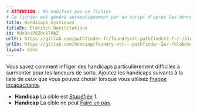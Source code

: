 ```yaml
---
# ATTENTION : Ne modifiez pas ce fichier
# Ce fichier est généré automatiquement par un script d'après les données du module Foundry VTT officiel et de sa traduction
title: Handicaps mystiques
titleEn: Eldritch Debilitations
id: kUv9eiP8Zhck70WZ
urlFr: https://gitlab.com/pathfinder-fr/foundryvtt-pathfinder2-fr/-/blob/master/data/feats/kUv9eiP8Zhck70WZ.htm
urlEn: https://gitlab.com/hooking/foundry-vtt---pathfinder-2e/-/blob/master/packs/data/feats.db/eldritch-debilitations.json
layout: dons
---
```

Vous savez comment infliger des handicaps particulièrement difficiles à surmonter pour les lanceurs de sorts. Ajoutez les handicaps suivants à la liste de ceux que vous pouvez choisir lorsque vous utilisez [Frappe incapacitante](../actions/frappe-incapacitante.html).

- **Handicap** La cible est [Stupéfiée](../conditions/stupéfié.html) 1.
- **Handicap** La cible ne peut [Faire un pas](../actions/faire-un-pas.html).
